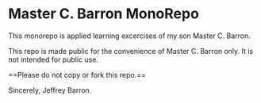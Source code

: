 # Master C. Barron MonoRepo

This monorepo is applied learning excercises of my son Master C. Barron.

This repo is made public for the convenience of Master C. Barron only. It is not intended for public use.

==Please do not copy or fork this repo.==

Sincerely,
Jeffrey Barron.
